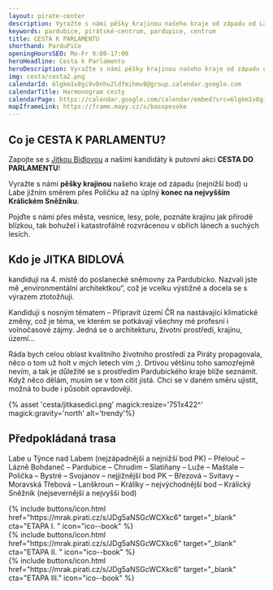 ```yaml
---
layout: pirate-center
description: Vyražte s námi pěšky krajinou našeho kraje od západu od Labe jižním směrem přes Poličku až na úplný konec na nejvyšším Králickém Sněžníku. 
keywords: pardubice, pirátské-centrum, pardupice, centrum
title: CESTA K PARLAMENTU
shorthand: ParduPiCe
openingHoursSEO: Mo-Fr 9:00-17:00
heroHeadline: Cesta k Parlamentu
heroDescription: Vyražte s námi pěšky krajinou našeho kraje od západu u Labe jižním směrem přes Poličku až na úplný konec na nejvyšším Králickém Sněžníku. 
img: cesta/cesta2.png
calendarId: 6lgkm1v8gi9v0nhu2ldfmihmv8@group.calendar.google.com
calendarTitle: Harmonogram cesty
calendarPage: https://calendar.google.com/calendar/embed?src=6lgkm1v8gi9v0nhu2ldfmihmv8%40group.calendar.google.com&ctz=Europe%2FPrague
mapIframeLink: https://frame.mapy.cz/s/basopesoke
---
```


## Co je CESTA K PARLAMENTU?

Zapojte se s [Jitkou Bidlovou](https://www.piratiastarostove.cz/kandidati/ing-arch-jitka-bidlova-phd/) a našimi kandidáty k putovní akci **CESTA DO PARLAMENTU**! 

Vyražte s námi **pěšky krajinou** našeho kraje od západu (nejnižší bod) u Labe jižním směrem přes Poličku až na úplný **konec na nejvyšším Králickém Sněžníku**.

Pojďte s námi přes města, vesnice, lesy, pole, poznáte krajinu jak přírodě blízkou, tak bohužel i katastrofálně rozvrácenou v obřích lánech a suchých lesích. 

## Kdo je JITKA BIDLOVÁ
kandiduji na 4. místě do poslanecké sněmovny za Pardubicko. Nazvali jste mě „environmentální architektkou“, což je vcelku výstižné a docela se s výrazem ztotožňuji. 

Kandiduji s nosným tématem – Připravit území ČR na nastávající klimatické změny, což je téma, ve kterém se potkávají všechny mé profesní i volnočasové zájmy. Jedná se o architekturu, životní prostředí, krajinu, území…

Ráda bych celou oblast kvalitního životního prostředí za Piráty propagovala, něco o tom už holt v mých letech vím ;). Drtivou většinu toho samozřejmě nevím, a tak je důležité se s prostředím Pardubického kraje blíže seznámit. Když něco dělám, musím se v tom cítit jistá. Chci se v daném směru ujistit, možná to bude i působit opravdověji.

{% asset 'cesta/jitkasedici.png' magick:resize='751x422^' magick:gravity='north' alt='trendy'%}


## Předpokládaná trasa

Labe u Týnce nad Labem (nejzápadnější a nejnižší bod PK) – Přelouč – Lázně Bohdaneč – Pardubice – Chrudim – Slatiňany – Luže – Maštale – Polička – Bystré – Svojanov – nejjižnější bod PK – Březová – Svitavy – Moravská Třebová – Lanškroun – Králíky – nejvýchodnější bod – Králický Sněžník (nejsevernější a nejvyšší bod)


<div>
{% include buttons/icon.html href="https://mrak.pirati.cz/s/JDg5aNSGcWCXkc6" target="_blank" cta="ETAPA I. " icon="ico--book" %}
</div>


<div>
{% include buttons/icon.html href="https://mrak.pirati.cz/s/JDg5aNSGcWCXkc6" target="_blank" cta="ETAPA II. " icon="ico--book" %}
</div>


<div>
{% include buttons/icon.html href="https://mrak.pirati.cz/s/JDg5aNSGcWCXkc6" target="_blank" cta="ETAPA III." icon="ico--book" %}
</div>


